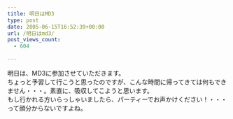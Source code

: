 ```yaml
---
title: 明日はMD3
type: post
date: 2005-06-15T16:52:39+00:00
url: /明日はmd3/
post_views_count:
  - 604

---
```

明日は、MD3に参加させていただきます。  
ちょっと予習して行こうと思ったのですが、こんな時間に帰ってきては何もできません・・・。素直に、吸収してこようと思います。  
もし行かれる方いらっしゃいましたら、パーティーでお声かけください！・・・って顔分からないですよね。